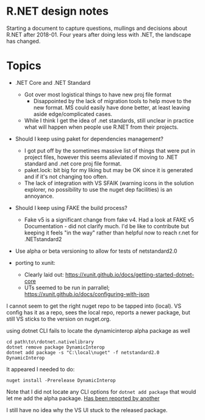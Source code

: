 R.NET design notes
===================

Starting a document to capture questions, mullings and decisions about R.NET after 2018-01. Four years after doing less with .NET, the landscape has changed.

# Topics

* .NET Core and .NET Standard
    * Got over most logistical things to have new proj file format
        * Disappointed by the lack of migration tools to help move to the new format. MS could easily have done better, at least leaving aside edge/complicated cases.
    * While I think I get the idea of .net standards, still unclear in practice what will happen when people use R.NET from their projects.
* Should I keep using paket for dependencies management?
    * I got put off by the sometimes massive list of things that were put in project files, however this seems alleviated if moving to .NET standard and .net core proj file format.
    * paket.lock: bit big for my liking but may be OK since it is generated and if it's not changing too often.
    * The lack of integration with VS SFAIK (warning icons in the solution explorer, no possibility to use the nuget dep facilities) is an annoyance.
* Should I keep using FAKE the build process?
    * Fake v5 is a significant change from fake v4. Had a look at FAKE v5 Documentation - did not clarify much. I'd be like to contribute but keeping it feels "in the way" rather than helpful now to reach r.net for .NETstandard2


* Use alpha or beta versioning to allow for tests of netstandard2.0
* porting to xunit:
    * Clearly laid out: https://xunit.github.io/docs/getting-started-dotnet-core
    * UTs seemed to be run in parrallel; https://xunit.github.io/docs/configuring-with-json  


I cannot seem to get the right nuget repo to be tapped into (local). VS config has it as a repo, sees the local repo, reports a newer package, but still VS sticks to the version on nuget.org.  

using dotnet CLI fails to locate the dynamicinterop alpha package as well

```
cd path\to\rdotnet.nativelibrary
dotnet remove package DynamicInterop
dotnet add package -s "C:\local\nuget" -f netstandard2.0 DynamicInterop
```

It appeared I needed to do:
```
nuget install -Prerelease DynamicInterop
```
Note that I did not locate any CLI options for `dotnet add package` that would let me add the alpha package. [Has been reported by another](https://github.com/dotnet/cli/issues/8485)

I still have no idea why the VS UI stuck to the released package. 

